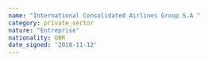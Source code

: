 ```yaml
---
name: "International Consolidated Airlines Group S.A "
category: private_sector
nature: "Entreprise"
nationality: GBR
date_signed: '2018-11-12'
---
```

    